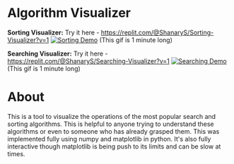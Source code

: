 # Algorithm Visualizer
**Sorting Visualizer:** Try it here - https://replit.com/@ShanaryS/Sorting-Visualizer?v=1
[![Sorting Demo](https://user-images.githubusercontent.com/86130442/131289060-9d2ca6a5-ad37-464c-bcdc-fbd57ab08cdd.gif)](https://user-images.githubusercontent.com/86130442/131289060-9d2ca6a5-ad37-464c-bcdc-fbd57ab08cdd.gif)
(This gif is 1 minute long)

**Searching Visualizer:** Try it here - https://replit.com/@ShanaryS/Searching-Visualizer?v=1
[![Searching Demo](https://user-images.githubusercontent.com/86130442/131287945-a9409a1d-7f8e-4396-af52-14591e421225.gif)](https://user-images.githubusercontent.com/86130442/131287945-a9409a1d-7f8e-4396-af52-14591e421225.gif)
(This gif is 1 minute long)

# About
This is a tool to visualize the operations of the most popular search and sorting algorithms. This is helpful to anyone trying to understand these algorithms or even to someone who has already grasped them. This was implemented fully using numpy and matplotlib in python. It's also fully interactive though matplotlib is being push to its limits and can be slow at times.
